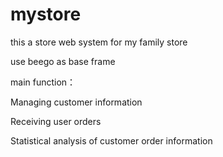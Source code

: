 # mystore
this a store web system for my family store

use beego as base frame


main function：

Managing customer information

Receiving user orders

Statistical analysis of customer order information
